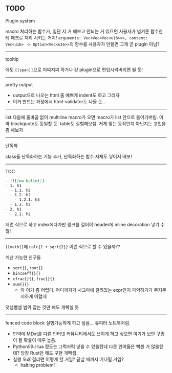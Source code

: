 ## TODO

Plugin system

macro 처리하는 함수가, 일단 지 거 해보고 안되는 거 있으면 사용자가 넘겨준 함수한테 매크로 처리 시키는 거지! `arguments: Vec<Vec<Vec<u16>>>, content: Vec<u16> -> Option<Vec<u16>>`의 함수를 사용자가 만들면 그게 곧 plugin 아님?

---

tooltip

얘도 `[[span]]`으로 어찌저찌 하거나 걍 plugin으로 편입시켜버리면 될 듯!

---

pretty output
- output으로 나오는 html 좀 예쁘게 indent도 하고 그러자
- 이거 만드는 과정에서 html-validator도 나올 듯...

---

list 다음에 줄바꿈 없이 multiline macro가 오면 macro가 list 안으로 들어가버림. 아마 blockquote도 동일할 듯. table도 실험해보셈. 저게 맞는 동작인지 아닌지는 고민을 좀 해보자

---

난독화

class들 난독화하는 기능 추가, 난독화하는 함수 자체도 넣어서 배포!

---

TOC

```markdown
- !![[no bullet]]
- 1. h1
  - 1.1. h2
  - 1.2. h2
    - 1.2.1. h3
  - 1.3. h2
- 2. h1
  - 2.1. h2
```

저런 식으로 하고 index에다가만 링크를 걸어야 header에 inline decoration 넣기 수월!

---

`[[math]]`에 `calc{1 + sqrt{2}}` 이런 식으로 할 수 있을까??

계산 가능한 친구들
- `sqrt{}`, `root{}`
- `bincoeff{}{}`
- `cfrac{}{}`, `frac{}{}`
- `sum{}{}`
  - 아 이거 좀 어렵다. 어디까지가 시그마에 걸려있는 expr인지 파악하기가 무지무지하게 어렵네

덧셈뺄셈 범위 잡는 것만 해도 개빡셀 듯

---

fenced code block 실행가능하게 하고 싶음... 쥬피터 노트북처럼.
- 만약에 MDxt를 다른 인터넷 커뮤니티에서도 쓰이게 하고 싶으면 여기가 보안 구멍이 될 확률이 매우 높음.
- Python이나 lua 정도는 그럭저럭 넣을 수 있을텐데 다른 언어들은 빡센 거 많을텐데? 당장 Rust만 해도 구현 개빡셈.
- 실행 오래 걸리면 어떻게 할 거임? 끝날 때까지 기다릴 거임?
  - halting problem!